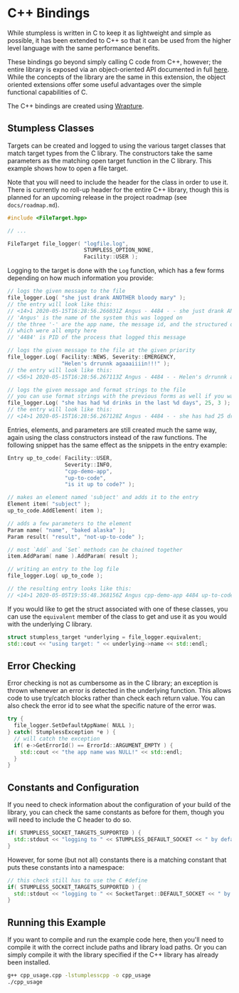 # C++ Bindings

While stumpless is written in C to keep it as lightweight and simple as
possible, it has been extended to C++ so that it can be used from the higher
level language with the same performance benefits.

These bindings go beyond simply calling C code from C++, however; the entire
library is exposed via an object-oriented API documented in full
[here](https://goatshriek.github.io/stumpless/docs/cpp/latest). While the concepts of the
library are the same in this extension, the object oriented extensions offer
some useful advantages over the simple functional capabilities of C.

The C++ bindings are created using
[Wrapture](https://goatshriek.github.io/wrapture/).

## Stumpless Classes

Targets can be created and logged to using the various target classes that match
target types from the C library. The constructors take the same parameters as
the matching open target function in the C library. This example shows how to
open a file target.

Note that you will need to include the header for the class in order to use it.
There is currently no roll-up header for the entire C++ library, though this is
planned for an upcoming release in the project roadmap (see `docs/roadmap.md`).

```cpp
#include <FileTarget.hpp>

// ...

FileTarget file_logger( "logfile.log",
                        STUMPLESS_OPTION_NONE,
                        Facility::USER );
```

Logging to the target is done with the `Log` function, which has a few forms
depending on how much information you provide:

```cpp
// logs the given message to the file
file_logger.Log( "she just drank ANOTHER bloody mary" );
// the entry will look like this:
// <14>1 2020-05-15T16:28:56.266031Z Angus - 4484 - - she just drank ANOTHER bloody mary
// 'Angus' is the name of the system this was logged on
// the three '-' are the app name, the message id, and the structured data,
// which were all empty here
// '4484' is PID of the process that logged this message

// logs the given message to the file at the given priority
file_logger.Log( Facility::NEWS, Severity::EMERGENCY,
                 "Helen's drrunnk agaaaiiiin!!!" );
// the entry will look like this:
// <56>1 2020-05-15T16:28:56.267113Z Angus - 4484 - - Helen's drrunnk agaaaiiiin!!!

// logs the given message and format strings to the file
// you can use format strings with the previous forms as well if you want to
file_logger.Log( "she has had %d drinks in the last %d days", 25, 3 );
// the entry will look like this:
// <14>1 2020-05-15T16:28:56.267128Z Angus - 4484 - - she has had 25 drinks in the last 3 days
```

Entries, elements, and parameters are still created much the same way, again
using the class constructors instead of the raw functions. The following snippet
has the same effect as the snippets in the entry example:

```cpp
Entry up_to_code( Facility::USER,
                  Severity::INFO,
                  "cpp-demo-app",
                  "up-to-code",
                  "is it up to code?" );

// makes an element named 'subject' and adds it to the entry
Element item( "subject" );
up_to_code.AddElement( item );

// adds a few parameters to the element
Param name( "name", "baked alaska" );
Param result( "result", "not-up-to-code" );

// most `Add` and `Set` methods can be chained together
item.AddParam( name ).AddParam( result );

// writing an entry to the log file
file_logger.Log( up_to_code );

// the resulting entry looks like this:
// <14>1 2020-05-05T19:55:48.368156Z Angus cpp-demo-app 4484 up-to-code [subject name="baked alaska" result="not-up-to-code"] is it up to code?
```

If you would like to get the struct associated with one of these classes, you
can use the `equivalent` member of the class to get and use it as you would
with the underlying C library.

```cpp
struct stumpless_target *underlying = file_logger.equivalent;
std::cout << "using target: " << underlying->name << std::endl;
```

## Error Checking

Error checking is not as cumbersome as in the C library; an exception is thrown
whenever an error is detected in the underlying function. This allows code to
use try/catch blocks rather than check each return value. You can also check the
error id to see what the specific nature of the error was.

```cpp
try {
  file_logger.SetDefaultAppName( NULL );
} catch( StumplessException *e ) {
  // will catch the exception
  if( e->GetErrorId() == ErrorId::ARGUMENT_EMPTY ) {
    std::cout << "the app name was NULL!" << std::endl;
  }
}
```

## Constants and Configuration

If you need to check information about the configuration of your build of the
library, you can check the same constants as before for them, though you will
need to include the C header to do so.

```cpp
if( STUMPLESS_SOCKET_TARGETS_SUPPORTED ) {
  std::stdout << "logging to " << STUMPLESS_DEFAULT_SOCKET << " by default" << std::endl;
}
```

However, for some (but not all) constants there is a matching constant that puts
these constants into a namespace:

```cpp
// this check still has to use the C #define
if( STUMPLESS_SOCKET_TARGETS_SUPPORTED ) {
  std::stdout << "logging to " << SocketTarget::DEFAULT_SOCKET << " by default" << std::endl;
}
```

## Running this Example

If you want to compile and run the example code here, then you'll need to
compile it with the correct include paths and library load paths. Or you can
simply compile it with the library specified if the C++ library has already
been installed.

```sh
g++ cpp_usage.cpp -lstumplesscpp -o cpp_usage
./cpp_usage
```
